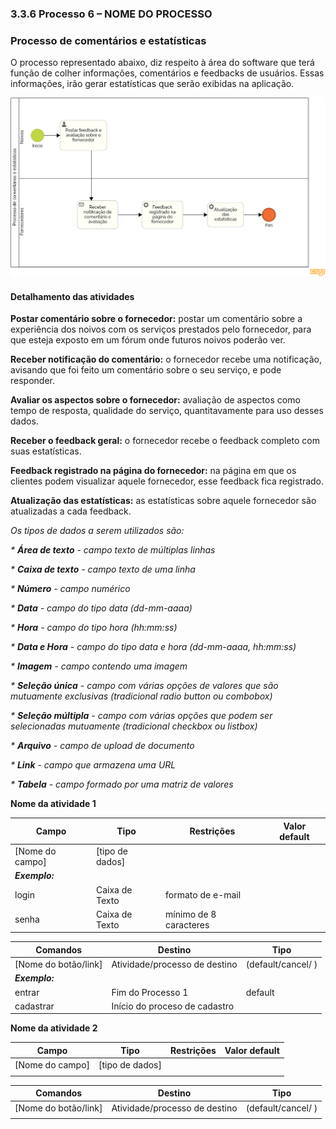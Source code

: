 ### 3.3.6 Processo 6 – NOME DO PROCESSO

### Processo de comentários e estatísticas 

O processo representado abaixo, diz respeito à área do software que terá função de colher informações, comentários e feedbacks de usuários. Essas informações, irão gerar estatísticas que serão exibidas na aplicação. 

![Exemplo de um Modelo BPMN do PROCESSO 6](images/processo_comentarios_1.1.png "Modelo BPMN do Processo 6.")


#### Detalhamento das atividades

**Postar comentário sobre o fornecedor:** postar um comentário sobre a experiência dos noivos com os serviços prestados pelo fornecedor, para que esteja exposto em um fórum onde futuros noivos poderão ver. 

**Receber notificação do comentário:** o fornecedor recebe uma notificação, avisando que foi feito um comentário sobre o seu serviço, e pode responder. 

**Avaliar os aspectos sobre o fornecedor:** avaliação de aspectos como tempo de resposta, qualidade do serviço, quantitavamente para uso desses dados. 

**Receber o feedback geral:** o fornecedor recebe o feedback completo com suas estatísticas. 

**Feedback registrado na página do fornecedor:** na página em que os clientes podem visualizar aquele fornecedor, esse feedback fica registrado. 

**Atualização das estatísticas:** as estatísticas sobre aquele fornecedor são atualizadas a cada feedback. 


_Os tipos de dados a serem utilizados são:_

_* **Área de texto** - campo texto de múltiplas linhas_

_* **Caixa de texto** - campo texto de uma linha_

_* **Número** - campo numérico_

_* **Data** - campo do tipo data (dd-mm-aaaa)_

_* **Hora** - campo do tipo hora (hh:mm:ss)_

_* **Data e Hora** - campo do tipo data e hora (dd-mm-aaaa, hh:mm:ss)_

_* **Imagem** - campo contendo uma imagem_

_* **Seleção única** - campo com várias opções de valores que são mutuamente exclusivas (tradicional radio button ou combobox)_

_* **Seleção múltipla** - campo com várias opções que podem ser selecionadas mutuamente (tradicional checkbox ou listbox)_

_* **Arquivo** - campo de upload de documento_

_* **Link** - campo que armazena uma URL_

_* **Tabela** - campo formado por uma matriz de valores_

**Nome da atividade 1**

| **Campo**       | **Tipo**         | **Restrições** | **Valor default** |
| ---             | ---              | ---            | ---               |
| [Nome do campo] | [tipo de dados]  |                |                   |
| ***Exemplo:***  |                  |                |                   |
| login           | Caixa de Texto   | formato de e-mail |                |
| senha           | Caixa de Texto   | mínimo de 8 caracteres |           |

| **Comandos**         |  **Destino**                   | **Tipo** |
| ---                  | ---                            | ---               |
| [Nome do botão/link] | Atividade/processo de destino  | (default/cancel/  ) |
| ***Exemplo:***       |                                |                   |
| entrar               | Fim do Processo 1              | default           |
| cadastrar            | Início do proceso de cadastro  |                   |


**Nome da atividade 2**

| **Campo**       | **Tipo**         | **Restrições** | **Valor default** |
| ---             | ---              | ---            | ---               |
| [Nome do campo] | [tipo de dados]  |                |                   |
|                 |                  |                |                   |

| **Comandos**         |  **Destino**                   | **Tipo**          |
| ---                  | ---                            | ---               |
| [Nome do botão/link] | Atividade/processo de destino  | (default/cancel/  ) |
|                      |                                |                   |
